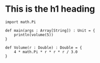 # This is the h1 heading
<!-- ![Image of Yaktocat](https://octodex.github.com/images/yaktocat.png) -->
```
import math.Pi

def main(args : Array[String]) : Unit = {
    println(volume(5))
}

def Volume(r : Double) : Double = {
    4 * math.Pi * r * r * r / 3.0
}
```
